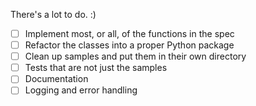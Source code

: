 There's a lot to do. :)

- [ ] Implement most, or all, of the functions in the spec
- [ ] Refactor the classes into a proper Python package
- [ ] Clean up samples and put them in their own directory
- [ ] Tests that are not just the samples
- [ ] Documentation
- [ ] Logging and error handling
